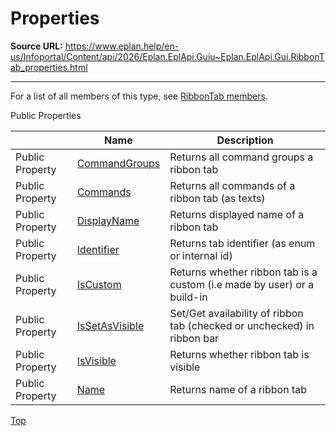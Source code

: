 # Properties

**Source URL:** https://www.eplan.help/en-us/Infoportal/Content/api/2026/Eplan.EplApi.Guiu~Eplan.EplApi.Gui.RibbonTab_properties.html

---

For a list of all members of this type, see [RibbonTab members](Eplan.EplApi.Guiu~Eplan.EplApi.Gui.RibbonTab_members.html).

Public Properties

|  | Name | Description |
| --- | --- | --- |
| Public Property | [CommandGroups](Eplan.EplApi.Guiu~Eplan.EplApi.Gui.RibbonTab~CommandGroups.html) | Returns all command groups a ribbon tab |
| Public Property | [Commands](Eplan.EplApi.Guiu~Eplan.EplApi.Gui.RibbonTab~Commands.html) | Returns all commands of a ribbon tab (as texts) |
| Public Property | [DisplayName](Eplan.EplApi.Guiu~Eplan.EplApi.Gui.RibbonTab~DisplayName.html) | Returns displayed name of a ribbon tab |
| Public Property | [Identifier](Eplan.EplApi.Guiu~Eplan.EplApi.Gui.RibbonTab~Identifier.html) | Returns tab identifier (as enum or internal id) |
| Public Property | [IsCustom](Eplan.EplApi.Guiu~Eplan.EplApi.Gui.RibbonTab~IsCustom.html) | Returns whether ribbon tab is a custom (i.e made by user) or a build-in |
| Public Property | [IsSetAsVisible](Eplan.EplApi.Guiu~Eplan.EplApi.Gui.RibbonTab~IsSetAsVisible.html) | Set/Get availability of ribbon tab (checked or unchecked) in ribbon bar |
| Public Property | [IsVisible](Eplan.EplApi.Guiu~Eplan.EplApi.Gui.RibbonTab~IsVisible.html) | Returns whether ribbon tab is visible |
| Public Property | [Name](Eplan.EplApi.Guiu~Eplan.EplApi.Gui.RibbonTab~Name.html) | Returns name of a ribbon tab |

[Top](#top)
